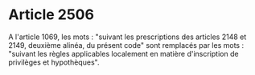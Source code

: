 # Article 2506

A l'article 1069, les mots : "suivant les prescriptions des articles 2148 et 2149, deuxième alinéa, du présent code" sont remplacés par les mots : "suivant les règles applicables localement en matière d'inscription de privilèges et hypothèques".